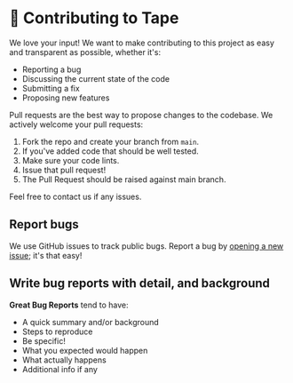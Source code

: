 # 🤝 Contributing to Tape

We love your input! We want to make contributing to this project as easy and transparent as possible, whether it's:

- Reporting a bug
- Discussing the current state of the code
- Submitting a fix
- Proposing new features

Pull requests are the best way to propose changes to the codebase. We actively welcome your pull requests:

1. Fork the repo and create your branch from `main`.
2. If you've added code that should be well tested.
3. Make sure your code lints.
4. Issue that pull request!
5. The Pull Request should be raised against main branch.

Feel free to contact us if any issues.

## Report bugs

We use GitHub issues to track public bugs. Report a bug by [opening a new issue](https://github.com/tapexyz/tape/issues); it's that easy!

## Write bug reports with detail, and background

**Great Bug Reports** tend to have:

- A quick summary and/or background
- Steps to reproduce
- Be specific!
- What you expected would happen
- What actually happens
- Additional info if any
